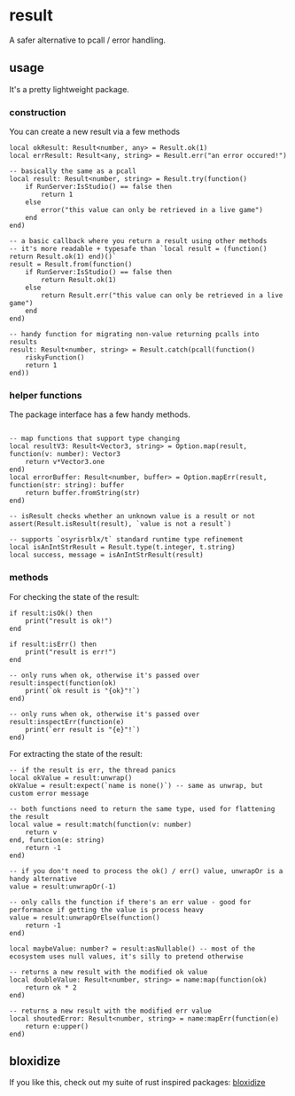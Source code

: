 # result

A safer alternative to pcall / error handling.

## usage

It's a pretty lightweight package.

### construction

You can create a new result via a few methods

```luau
local okResult: Result<number, any> = Result.ok(1)
local errResult: Result<any, string> = Result.err("an error occured!")

-- basically the same as a pcall
local result: Result<number, string> = Result.try(function()
    if RunServer:IsStudio() == false then
        return 1
    else
        error("this value can only be retrieved in a live game")
    end
end)

-- a basic callback where you return a result using other methods
-- it's more readable + typesafe than `local result = (function() return Result.ok(1) end)()`
result = Result.from(function()
    if RunServer:IsStudio() == false then
        return Result.ok(1)
    else
        return Result.err("this value can only be retrieved in a live game")
    end
end)

-- handy function for migrating non-value returning pcalls into results
result: Result<number, string> = Result.catch(pcall(function()
    riskyFunction()
    return 1
end))
```

### helper functions

The package interface has a few handy methods.

```luau

-- map functions that support type changing
local resultV3: Result<Vector3, string> = Option.map(result, function(v: number): Vector3
    return v*Vector3.one
end)
local errorBuffer: Result<number, buffer> = Option.mapErr(result, function(str: string): buffer
    return buffer.fromString(str)
end)

-- isResult checks whether an unknown value is a result or not
assert(Result.isResult(result), `value is not a result`)

-- supports `osyrisrblx/t` standard runtime type refinement
local isAnIntStrResult = Result.type(t.integer, t.string)
local success, message = isAnIntStrResult(result)
```

### methods

For checking the state of the result:

```luau
if result:isOk() then
    print("result is ok!")
end

if result:isErr() then
    print("result is err!")
end

-- only runs when ok, otherwise it's passed over
result:inspect(function(ok)
    print(`ok result is "{ok}"!`)
end)

-- only runs when ok, otherwise it's passed over
result:inspectErr(function(e)
    print(`err result is "{e}"!`)
end)
```

For extracting the state of the result:

```luau
-- if the result is err, the thread panics
local okValue = result:unwrap()
okValue = result:expect(`name is none()`) -- same as unwrap, but custom error message

-- both functions need to return the same type, used for flattening the result
local value = result:match(function(v: number)
    return v
end, function(e: string)
    return -1
end)

-- if you don't need to process the ok() / err() value, unwrapOr is a handy alternative
value = result:unwrapOr(-1)

-- only calls the function if there's an err value - good for performance if getting the value is process heavy
value = result:unwrapOrElse(function()
    return -1
end)

local maybeValue: number? = result:asNullable() -- most of the ecosystem uses null values, it's silly to pretend otherwise

-- returns a new result with the modified ok value
local doubleValue: Result<number, string> = name:map(function(ok)
    return ok * 2
end)

-- returns a new result with the modified err value
local shoutedError: Result<number, string> = name:mapErr(function(e)
    return e:upper()
end)
```

## bloxidize

If you like this, check out my suite of rust inspired packages: [bloxidize](https://github.com/nightcycle/bloxidize)